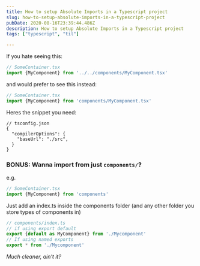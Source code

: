 ```yaml
---
title: How to setup Absolute Imports in a Typescript project
slug: how-to-setup-absolute-imports-in-a-typescript-project
pubDate: 2020-08-16T23:39:44.486Z
description: How to setup Absolute Imports in a Typescript project
tags: ["typescript", "til"]

---
```


If you hate seeing this:

```ts
// SomeContainer.tsx
import {MyComponent} from '../../components/MyComponent.tsx'
```

and would prefer to see this instead:

```ts
// SomeContainer.tsx
import {MyComponent} from 'components/MyComponent.tsx'
```

Heres the snippet you need:
```jsonc
// tsconfig.json
{
  "compilerOptions": {
    "baseUrl": "./src",
  }
}
```

### BONUS: Wanna import from just `components/`?

e.g.

```ts
// SomeContainer.tsx
import {MyComponent} from 'components'
```

Just add an index.ts inside the components folder (and any other folder you store types of components in)

```ts
// components/index.ts
// if using export default
export {default as MyComponent} from './Mycomponent'
// If using named exports
export * from './Mycomponent'
```

_Much cleaner, ain't it?_
